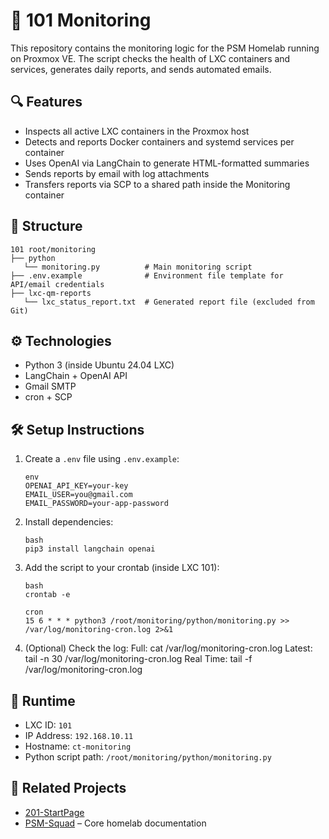 # 🧭 101 Monitoring

This repository contains the monitoring logic for the PSM Homelab running on Proxmox VE. The script checks the health of LXC containers and services, generates daily reports, and sends automated emails.

## 🔍 Features

- Inspects all active LXC containers in the Proxmox host
- Detects and reports Docker containers and systemd services per container
- Uses OpenAI via LangChain to generate HTML-formatted summaries
- Sends reports by email with log attachments
- Transfers reports via SCP to a shared path inside the Monitoring container

## 📁 Structure

```
101 root/monitoring
├── python
   └── monitoring.py          # Main monitoring script
├── .env.example              # Environment file template for API/email credentials
├── lxc-qm-reports
   └── lxc_status_report.txt  # Generated report file (excluded from Git)
```

## ⚙️ Technologies

- Python 3 (inside Ubuntu 24.04 LXC)
- LangChain + OpenAI API
- Gmail SMTP
- cron + SCP

## 🛠️ Setup Instructions

1. Create a `.env` file using `.env.example`:
   ```
   env
   OPENAI_API_KEY=your-key
   EMAIL_USER=you@gmail.com
   EMAIL_PASSWORD=your-app-password
   ```

2. Install dependencies:
   ```
   bash
   pip3 install langchain openai
   ```

3. Add the script to your crontab (inside LXC 101):
   ```
   bash
   crontab -e
   ```

   ```
   cron
   15 6 * * * python3 /root/monitoring/python/monitoring.py >> /var/log/monitoring-cron.log 2>&1
   ```
   

4. (Optional) Check the log:
   Full: cat /var/log/monitoring-cron.log
   Latest: tail -n 30 /var/log/monitoring-cron.log
   Real Time: tail -f /var/log/monitoring-cron.log

## 📡 Runtime

- LXC ID: `101`
- IP Address: `192.168.10.11`
- Hostname: `ct-monitoring`
- Python script path: `/root/monitoring/python/monitoring.py`

## 🔗 Related Projects

- [201-StartPage](https://github.com/angeres1/201-StartPage)
- [PSM-Squad](https://github.com/angeres1/PSM-Squad) – Core homelab documentation